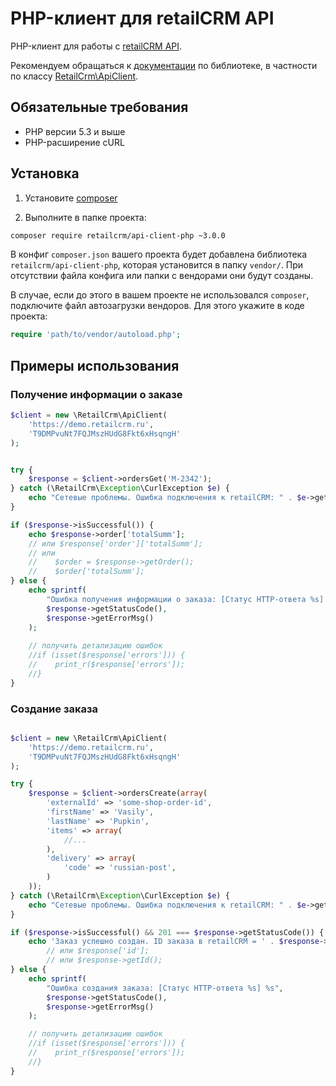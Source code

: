 # PHP-клиент для retailCRM API

PHP-клиент для работы с [retailCRM API](http://www.retailcrm.ru/docs/Разработчики/Разработчики#api).

Рекомендуем обращаться к [документации](http://retailcrm.github.io/api-client-php) по библиотеке, в частности по классу [RetailCrm\ApiClient](http://retailcrm.github.io/api-client-php/class-RetailCrm.ApiClient.html).

## Обязательные требования

* PHP версии 5.3 и выше
* PHP-расширение cURL

## Установка

1) Установите [composer](https://getcomposer.org/download/)

2) Выполните в папке проекта:
```bash
composer require retailcrm/api-client-php ~3.0.0
```

В конфиг `composer.json` вашего проекта будет добавлена библиотека `retailcrm/api-client-php`, которая установится в папку `vendor/`. При отсутствии файла конфига или папки с вендорами они будут созданы.

В случае, если до этого в вашем проекте не использовался `composer`, подключите файл автозагрузки вендоров. Для этого укажите в коде проекта:
```php
require 'path/to/vendor/autoload.php';
```

## Примеры использования

### Получение информации о заказе
```php
$client = new \RetailCrm\ApiClient(
    'https://demo.retailcrm.ru',
    'T9DMPvuNt7FQJMszHUdG8Fkt6xHsqngH'
);


try {
    $response = $client->ordersGet('M-2342');
} catch (\RetailCrm\Exception\CurlException $e) {
    echo "Сетевые проблемы. Ошибка подключения к retailCRM: " . $e->getMessage();
}

if ($response->isSuccessful()) {
    echo $response->order['totalSumm'];
    // или $response['order']['totalSumm'];
    // или 
    //    $order = $response->getOrder();
    //    $order['totalSumm'];
} else {
    echo sprintf(
        "Ошибка получения информации о заказа: [Статус HTTP-ответа %s] %s", 
        $response->getStatusCode(),
        $response->getErrorMsg()
    );
    
    // получить детализацию ошибок
    //if (isset($response['errors'])) {
    //    print_r($response['errors']);
    //}
}
```

### Создание заказа
```php

$client = new \RetailCrm\ApiClient(
    'https://demo.retailcrm.ru',
    'T9DMPvuNt7FQJMszHUdG8Fkt6xHsqngH'
);

try {
    $response = $client->ordersCreate(array(
        'externalId' => 'some-shop-order-id',
        'firstName' => 'Vasily',
        'lastName' => 'Pupkin',
        'items' => array(
            //...
        ),
        'delivery' => array(
            'code' => 'russian-post',
        )
    ));
} catch (\RetailCrm\Exception\CurlException $e) {
    echo "Сетевые проблемы. Ошибка подключения к retailCRM: " . $e->getMessage();
}

if ($response->isSuccessful() && 201 === $response->getStatusCode()) {
    echo 'Заказ успешно создан. ID заказа в retailCRM = ' . $response->id;
        // или $response['id'];
        // или $response->getId();
} else {
    echo sprintf(
        "Ошибка создания заказа: [Статус HTTP-ответа %s] %s", 
        $response->getStatusCode(),
        $response->getErrorMsg()
    );

    // получить детализацию ошибок
    //if (isset($response['errors'])) {
    //    print_r($response['errors']);
    //}
}
```
